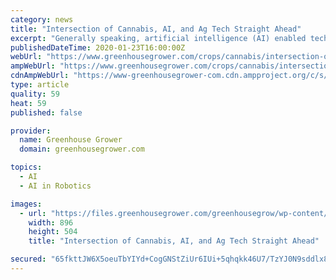 ```yaml
---
category: news
title: "Intersection of Cannabis, AI, and Ag Tech Straight Ahead"
excerpt: "Generally speaking, artificial intelligence (AI) enabled technologies are infiltrating every ... Currently his outfit, Bloomfield Robotics, is still in the capital raising stage of the startup cycle. They are working on and have commercialized on a small scale both a handheld sensing device that helps cannabis growers know precisely when ..."
publishedDateTime: 2020-01-23T16:00:00Z
webUrl: "https://www.greenhousegrower.com/crops/cannabis/intersection-of-cannabis-ai-and-ag-tech-straight-ahead/"
ampWebUrl: "https://www.greenhousegrower.com/crops/cannabis/intersection-of-cannabis-ai-and-ag-tech-straight-ahead/?amp"
cdnAmpWebUrl: "https://www-greenhousegrower-com.cdn.ampproject.org/c/s/www.greenhousegrower.com/crops/cannabis/intersection-of-cannabis-ai-and-ag-tech-straight-ahead/?amp"
type: article
quality: 59
heat: 59
published: false

provider:
  name: Greenhouse Grower
  domain: greenhousegrower.com

topics:
  - AI
  - AI in Robotics

images:
  - url: "https://files.greenhousegrower.com/greenhousegrow/wp-content/uploads/2020/01/DSC_0227.jpg"
    width: 896
    height: 504
    title: "Intersection of Cannabis, AI, and Ag Tech Straight Ahead"

secured: "65fkttJW6X5oeuTbYIYd+CogGNStZiUr6IUi+5qhqkk46U7/TzYJ0N9sddlx8hj5/L+uIsdK/GeeJj6OAau5aVnO2sIsVHbgxXLFNEgrlkhz1wB+eIC9UlixBxXJmN7zl5WdmRn7LxIsoqgMvw2FuwqBsGxVLznUGRc+Z9qO6Q30rFqiI1Zph56zoyHdVczS1DHBPsiIQAyz2pqbW8f/y+bkseFc8S7/j3yw1EIeitF8GCLI3R1fpPO+X0pN77eLKB0TCgHelp/ixqfhYSd+q4IR50F8KA1ZUWlWBy6QL56Rz1SWEoHgKfDSUHR1iDRfl4E7QSQloRX+3fUms9YTsvnegk6jRvYIZtPdv8s2iifsgUmWvTivYoe/E0ic2v9mcqSUoYtmmc/4riq4tKnfciGnqeBO55vVJ866ISn6OM6M8s8Byq4SEA7xQOZjwXcN/VJIpLGz1UD1A4YjwY274GBynZuzruX4FJeL6PcUUBc=;8Vd8GUB295I9pplF37qMnQ=="
---
```


